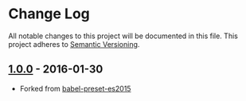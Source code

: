 # Change Log

All notable changes to this project will be documented in this file.
This project adheres to [Semantic Versioning][semver].

## [1.0.0] - 2016-01-30
- Forked from [babel-preset-es2015]

[babel-preset-es2015]: https://www.npmjs.com/package/babel-preset-es2015
[modify-babel-preset]: https://github.com/developit/modify-babel-preset
[semver]: http://semver.org/
[1.0.0]: https://github.com/Laiff/babel-preset-es2015-webpack-loose/releases/tag/v1.0.0

